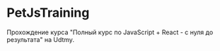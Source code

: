 # PetJsTraining
Прохождение курса "Полный курс по JavaScript + React - с нуля до результата" на Udtmy.
